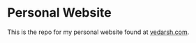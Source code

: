 # Personal Website
This is the repo for my personal website found at [vedarsh.com](https://vedarsh.com).
